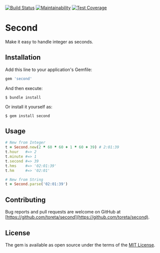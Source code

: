 [![Build Status](https://travis-ci.com/toreta/second.svg?branch=master)](https://travis-ci.com/toreta/second)
[![Maintainability](https://api.codeclimate.com/v1/badges/70795f9570f5e4cc2909/maintainability)](https://codeclimate.com/github/toreta/second/maintainability)
[![Test Coverage](https://api.codeclimate.com/v1/badges/70795f9570f5e4cc2909/test_coverage)](https://codeclimate.com/github/toreta/second/test_coverage)

# Second

Make it easy to handle integer as seconds.

## Installation

Add this line to your application's Gemfile:

```ruby
gem 'second'
```

And then execute:

    $ bundle install

Or install it yourself as:

    $ gem install second

## Usage


``` ruby
# New from Integer
t = Second.new(2 * 60 * 60 + 1 * 60 + 39) # 2:01:39
t.hour   #=> 2
t.minute #=> 1
t.second #=> 39
t.hms    #=> '02:01:39'
t.hm     #=> '02:01'

# New from String
t = Second.parse('02:01:39')
```

## Contributing

Bug reports and pull requests are welcome on GitHub at [https://github.com/toreta/second](https://github.com/toreta/second).

## License

The gem is available as open source under the terms of the [MIT License](https://opensource.org/licenses/MIT).
